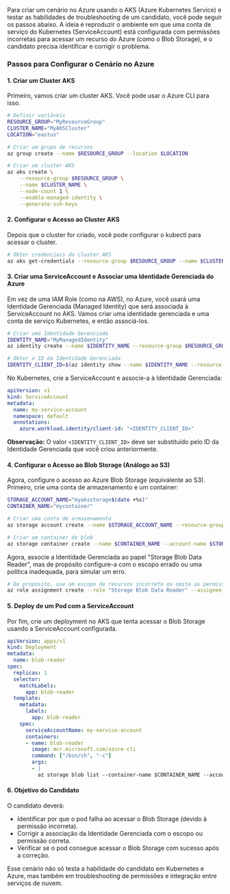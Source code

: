 Para criar um cenário no Azure usando o AKS (Azure Kubernetes Service) e testar as habilidades de troubleshooting de um candidato, você pode seguir os passos abaixo. A ideia é reproduzir o ambiente em que uma conta de serviço do Kubernetes (ServiceAccount) está configurada com permissões incorretas para acessar um recurso do Azure (como o Blob Storage), e o candidato precisa identificar e corrigir o problema.

### Passos para Configurar o Cenário no Azure

#### 1. **Criar um Cluster AKS**

Primeiro, vamos criar um cluster AKS. Você pode usar o Azure CLI para isso.

```bash
# Definir variáveis
RESOURCE_GROUP="MyResourceGroup"
CLUSTER_NAME="MyAKSCluster"
LOCATION="eastus"

# Criar um grupo de recursos
az group create --name $RESOURCE_GROUP --location $LOCATION

# Criar um cluster AKS
az aks create \
    --resource-group $RESOURCE_GROUP \
    --name $CLUSTER_NAME \
    --node-count 1 \
    --enable-managed-identity \
    --generate-ssh-keys
```

#### 2. **Configurar o Acesso ao Cluster AKS**

Depois que o cluster for criado, você pode configurar o kubectl para acessar o cluster.

```bash
# Obter credenciais do cluster AKS
az aks get-credentials --resource-group $RESOURCE_GROUP --name $CLUSTER_NAME
```

#### 3. **Criar uma ServiceAccount e Associar uma Identidade Gerenciada do Azure**

Em vez de uma IAM Role (como na AWS), no Azure, você usará uma Identidade Gerenciada (Managed Identity) que será associada à ServiceAccount no AKS. Vamos criar uma identidade gerenciada e uma conta de serviço Kubernetes, e então associá-los.

```bash
# Criar uma Identidade Gerenciada
IDENTITY_NAME="MyManagedIdentity"
az identity create --name $IDENTITY_NAME --resource-group $RESOURCE_GROUP

# Obter o ID da Identidade Gerenciada
IDENTITY_CLIENT_ID=$(az identity show --name $IDENTITY_NAME --resource-group $RESOURCE_GROUP --query 'clientId' --output tsv)
```

No Kubernetes, crie a ServiceAccount e associe-a à Identidade Gerenciada:

```yaml
apiVersion: v1
kind: ServiceAccount
metadata:
  name: my-service-account
  namespace: default
  annotations:
    azure.workload.identity/client-id: "<IDENTITY_CLIENT_ID>"
```

**Observação:** O valor `<IDENTITY_CLIENT_ID>` deve ser substituído pelo ID da Identidade Gerenciada que você criou anteriormente.

#### 4. **Configurar o Acesso ao Blob Storage (Análogo ao S3)**

Agora, configure o acesso ao Azure Blob Storage (equivalente ao S3). Primeiro, crie uma conta de armazenamento e um container:

```bash
STORAGE_ACCOUNT_NAME="myaksstorage$(date +%s)"
CONTAINER_NAME="mycontainer"

# Criar uma conta de armazenamento
az storage account create --name $STORAGE_ACCOUNT_NAME --resource-group $RESOURCE_GROUP --location $LOCATION --sku Standard_LRS

# Criar um container de blob
az storage container create --name $CONTAINER_NAME --account-name $STORAGE_ACCOUNT_NAME
```

Agora, associe a Identidade Gerenciada ao papel "Storage Blob Data Reader", mas de propósito configure-a com o escopo errado ou uma política inadequada, para simular um erro.

```bash
# De propósito, use um escopo de recursos incorreto ou omita as permissões necessárias
az role assignment create --role "Storage Blob Data Reader" --assignee $IDENTITY_CLIENT_ID --scope /subscriptions/YOUR_SUBSCRIPTION_ID/resourceGroups/$RESOURCE_GROUP
```

#### 5. **Deploy de um Pod com a ServiceAccount**

Por fim, crie um deployment no AKS que tenta acessar o Blob Storage usando a ServiceAccount configurada.

```yaml
apiVersion: apps/v1
kind: Deployment
metadata:
  name: blob-reader
spec:
  replicas: 1
  selector:
    matchLabels:
      app: blob-reader
  template:
    metadata:
      labels:
        app: blob-reader
    spec:
      serviceAccountName: my-service-account
      containers:
      - name: blob-reader
        image: mcr.microsoft.com/azure-cli
        command: ["/bin/sh", "-c"]
        args:
        - |
          az storage blob list --container-name $CONTAINER_NAME --account-name $STORAGE_ACCOUNT_NAME
```

#### 6. **Objetivo do Candidato**

O candidato deverá:
- Identificar por que o pod falha ao acessar o Blob Storage (devido à permissão incorreta).
- Corrigir a associação da Identidade Gerenciada com o escopo ou permissão correta.
- Verificar se o pod consegue acessar o Blob Storage com sucesso após a correção.

Esse cenário não só testa a habilidade do candidato em Kubernetes e Azure, mas também em troubleshooting de permissões e integração entre serviços de nuvem.


